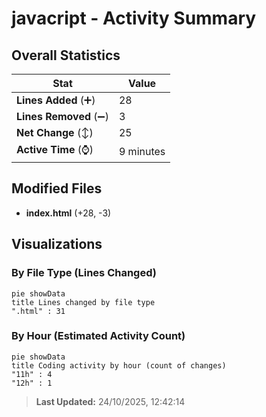 # javacript - Activity Summary 

## Overall Statistics

| Stat                   | Value                                                             |
| ---------------------- | ----------------------------------------------------------------- |
| **Lines Added** (➕)   | 28                                          |
| **Lines Removed** (➖) | 3                                        |
| **Net Change** (↕)    | 25                |
| **Active Time** (⌚)   | 9 minutes |


## Modified Files
- **index.html** (+28, -3)

## Visualizations

### By File Type (Lines Changed)

```mermaid
pie showData
title Lines changed by file type
".html" : 31
```

### By Hour (Estimated Activity Count)

```mermaid
pie showData
title Coding activity by hour (count of changes)
"11h" : 4
"12h" : 1
```


> **Last Updated:** 24/10/2025, 12:42:14